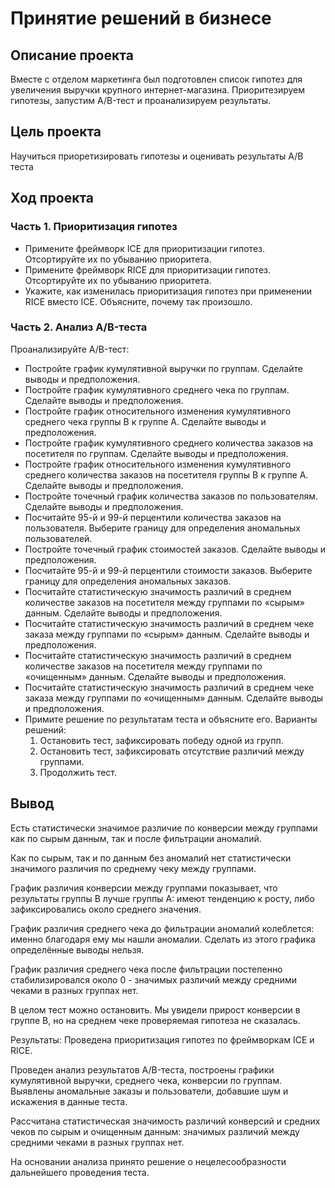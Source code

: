 # Принятие решений в бизнесе

## Описание проекта
Вместе с отделом маркетинга был подготовлен список гипотез для увеличения выручки  крупного интернет-магазина.
Приоритезируем гипотезы, запустим A/B-тест и проанализируем результаты. 

## Цель проекта
Научиться приоретизировать гипотезы и оценивать результаты A/B теста

## Ход проекта

### Часть 1. Приоритизация гипотез
  - Примените фреймворк ICE для приоритизации гипотез. Отсортируйте их по убыванию приоритета.
  - Примените фреймворк RICE для приоритизации гипотез. Отсортируйте их по убыванию приоритета.
  - Укажите, как изменилась приоритизация гипотез при применении RICE вместо ICE. Объясните, почему так произошло.

### Часть 2. Анализ A/B-теста
Проанализируйте A/B-тест:
- Постройте график кумулятивной выручки по группам. Сделайте выводы и предположения.
- Постройте график кумулятивного среднего чека по группам. Сделайте выводы и предположения.
- Постройте график относительного изменения кумулятивного среднего чека группы B к группе A. Сделайте выводы и предположения.
- Постройте график кумулятивного среднего количества заказов на посетителя по группам. Сделайте выводы и предположения.
- Постройте график относительного изменения кумулятивного среднего количества заказов на посетителя группы B к группе A. Сделайте выводы и предположения.
- Постройте точечный график количества заказов по пользователям. Сделайте выводы и предположения.
- Посчитайте 95-й и 99-й перцентили количества заказов на пользователя. Выберите границу для определения аномальных пользователей.
- Постройте точечный график стоимостей заказов. Сделайте выводы и предположения.
- Посчитайте 95-й и 99-й перцентили стоимости заказов. Выберите границу для определения аномальных заказов.
- Посчитайте статистическую значимость различий в среднем количестве заказов на посетителя между группами по «сырым» данным. Сделайте выводы и предположения.
- Посчитайте статистическую значимость различий в среднем чеке заказа между группами по «сырым» данным. Сделайте выводы и предположения.
- Посчитайте статистическую значимость различий в среднем количестве заказов на посетителя между группами по «очищенным» данным. Сделайте выводы и предположения.
- Посчитайте статистическую значимость различий в среднем чеке заказа между группами по «очищенным» данным. Сделайте выводы и предположения.
- Примите решение по результатам теста и объясните его. Варианты решений:
  1. Остановить тест, зафиксировать победу одной из групп.
  2. Остановить тест, зафиксировать отсутствие различий между группами.
  3. Продолжить тест.

## Вывод

Есть статистически значимое различие по конверсии между группами как по сырым данным, так и после фильтрации аномалий.

Как по сырым, так и по данным без аномалий нет статистически значимого различия по среднему чеку между группами.

График различия конверсии между группами показывает, что результаты группы B лучше группы A: имеют тенденцию к росту, либо зафиксировались около среднего значения.

График различия среднего чека до фильтрации аномалий колеблется: именно благодаря ему мы нашли аномалии. Сделать из этого графика определённые выводы нельзя.

График различия среднего чека после фильтрации постепенно стабилизировался около 0 - значимых различий между средними чеками в разных группах нет.

В целом тест можно остановить. Мы увидели прирост конверсии в группе B, но на среднем чеке проверяемая гипотеза не сказалась.

Результаты:
Проведена приоритизация гипотез по фреймворкам ICE и RICE.

Проведен анализ результатов A/B-теста, построены графики кумулятивной выручки, среднего чека, конверсии по группам. Выявлены аномальные заказы и пользователи, добавшие шум и искажения в данные теста.

Рассчитана статистическая значимость различий конверсий и средних чеков по сырым и очищенным данным: значимых различий между средними чеками в разных группах нет.

На основании анализа принято решение о нецелесообразности дальнейшего проведения теста.
